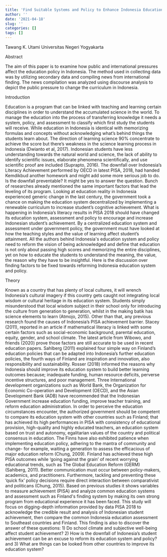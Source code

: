 ```yaml
---
title: 'Find Suitable Systems and Policy to Enhance Indonesia Education Quality Through Its PISA Result: Compare with Finland Education System'
author: ''
date: '2021-04-18'
slug: ''
categories: []
tags: []
---
```


Tawang K. Utami
Universitas Negeri Yogyakarta

Abstract

The aim of this paper is to examine how public and international pressures affect the
education policy in Indonesia. The method used in collecting data was by utilizing
secondary data and compiling news from international finding. The news compilation
was analyzed using discourse analysis to depict the public pressure to change the
curriculum in Indonesia.

Introduction

Education is a program that can be linked with teaching and learning certain
disciplines in order to understand the accumulated science in the world. To manage the
education into the process of transferring knowledge it needs a system, policy, and
assessment to classify which first study the students will receive.
While education in Indonesia is identical with memorizing formulas and
concepts without acknowledging what’s behind things the students learn about. The
direction of learning science 90% concentrate to achieve the score but there’s weakness
in the science learning process in Indonesia (Dwianto et al, 2017). Indonesian students
have less understanding towards the natural world and science, the lack of ability to 
identify scientific issues, elaborate phenomena scientifically, and use scientific proof
are included (Suprapto, 2016). The downfall over Indonesia’s Literacy Achievement
performed by OECD in latest PISA, 2018, had handed Kemdikbud another homework
and might add some more serious job to do. Is the downfall preventable? It might be
yes to answer the question. Bunch of researches already mentioned the same important
factors that lead the leveling of its program.
Looking at education reality in Indonesia experienced generic change in the last
century, the government took a chance on making the education system decentralized
by implementing a renewable curriculum to increase student’s cognitive achievement.
What is happening in Indonesia’s literacy results in PISA 2018 should have changed its
education system, assessment and policy to encourage and increase Indonesian
student’s achievement.
By a centralized education system and assessment under government policy, the
government must have looked at how the teaching styles and the value of learning affect
student’s attainment. All the authors behind Indonesia's education system and policy
need to reform the vision of being acknowledged and define that education is not only
about passing high scores and memorizing the entire disciplines, yet on how to educate
the students to understand the meaning, the value, the reason why they have to be
insightful. Here is the discussion over finding factors to be fixed towards reforming
Indonesia education system and policy.

Theory

Known as a country that has plenty of local cultures, it will wrench Indonesia’s
cultural imagery if this country gets caught not integrating local wisdom or cultural
heritage in its education system. Students simply misunderstood that local wisdom
subject in their school only for introducing the culture from generation to generation,
whilst in the making batik has science elements to learn (Atmojo, 2015). Other than
that, any previous research found the causes of Indonesia’s PISA achievement barrier.
Stacey (2011), reported in an article if mathematical literacy is linked with some certain
factors such as social-economic background, parental education, equity, gender, and
school climate. The latest article from Wibowo, and friends (2020) prove those factors
are still accurate to be used in recent education papers.
Sahlberg (2011) explained four simple way on Finland’s education policies that
can be adapted into Indonesia’s further education policies, the fourth ways of Finland
are inspiration and innovation, also responsibility and sustainability. Rosser (2018)
informed the reasons why Indonesia should improve its education system to build better
learning outcomes because; inadequate funding, human resource deficits, perverse
incentive structures, and poor management. Three International development
organizations such as World Bank, the Organization for Economic Co-operation and
Development (OECD), and the Asian Development Bank (ADB) have recommended
that the Indonesian Government increase education funding, improve teacher training,
and reform education administration.
In order to perceive the education circumstances encounter, the authorized
government should be competent to compare its education system with other countries
such as Finland; that has achieved its high performances in PISA with consistency of
educational provision, high-quality and highly educated teachers, an education
system based on trust and autonomy, egalitarian values of the country and political
consensus in education. The Finns have also exhibited patience when implementing
education policy, adhering to the mantra of community and change- for example,
waiting a generation to assess the efficacious of major education reform (Chung, 2009).
Finland has achieved these high PISA outcomes while ‘going against the grain’ of
recent worrying educational trends, such as The Global Education Reform (GERM)
(Sahlberg, 2011). Better communication must occur between policy-makers, academics,
and practitioners. Furthermore, tackling and preventing these ‘quick fix’ policy
decisions require direct interaction between comparativist and politicans (Chung, 2015).
Based on previous studies it shows variables to measure achievement (PISA)
and analyze common education systems and assessment such as Finland's finding
system by making its own strong program from educational experience it has been faced.
This study will focus on digging-depth information provided by data PISA 2018 to
acknowledge the credible result and analysis of Indonesian student achievement, then
compare the common Indonesia education assessment to Southeast countries and
Finland.
This finding is also to discover the answer of these questions: 1) Do school
climate and subjective well-being affect student achievement? 2) How is the downfall
of Indonesia’s student achievement can be an excuse to reform its education system and
policy? and 3) What are things can be looked from other countries to improve its
education system? 